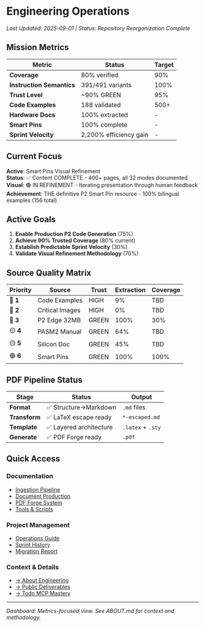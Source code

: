 # Engineering Operations

*Last Updated: 2025-09-01 | Status: Repository Reorganization Complete*

## Mission Metrics

| Metric | Status | Target |
|--------|--------|--------|
| **Coverage** | 80% verified | 90% |
| **Instruction Semantics** | 391/491 variants | 100% |
| **Trust Level** | ~90% GREEN | 95% |
| **Code Examples** | 188 validated | 500+ |
| **Hardware Docs** | 100% extracted | - |
| **Smart Pins** | 100% complete | - |
| **Sprint Velocity** | 2,200% efficiency gain | - |

## Current Focus

**Active**: Smart Pins Visual Refinement  
**Status**: ✅ Content COMPLETE - 400+ pages, all 32 modes documented  
**Visual**: 🟢 IN REFINEMENT - Iterating presentation through human feedback  
**Achievement**: THE definitive P2 Smart Pin resource - 100% bilingual examples (156 total)

## Active Goals
1. **Enable Production P2 Code Generation** (75%)
2. **Achieve 90% Trusted Coverage** (80% current)
3. **Establish Predictable Sprint Velocity** (30%)
4. **Validate Visual Refinement Methodology** (70%)

## Source Quality Matrix

| Priority | Source | Trust | Extraction | Coverage |
|----------|--------|-------|------------|----------|
| 🔴 **1** | Code Examples | HIGH | 9% | TBD |
| 🔴 **2** | Critical Images | HIGH | 0% | TBD |
| 🔴 **3** | P2 Edge 32MB | GREEN | 100% | 30% |
| 🟡 **4** | PASM2 Manual | GREEN | 64% | TBD |
| 🟡 **5** | Silicon Doc | GREEN | 45% | TBD |
| 🟢 **6** | Smart Pins | GREEN | 100% | 100% |

## PDF Pipeline Status

| Stage | Status | Output |
|-------|--------|--------|
| **Format** | ✅ Structure→Markdown | `.md` files |
| **Transform** | ✅ LaTeX escape ready | `*-escaped.md` |
| **Template** | ✅ Layered architecture | `.latex` + `.sty` |
| **Generate** | ✅ PDF Forge ready | `.pdf` |

## Quick Access

### Documentation
- [Ingestion Pipeline](ingestion/)
- [Document Production](document-production/)
- [PDF Forge System](pdf-forge/)
- [Tools & Scripts](tools/)

### Project Management
- [Operations Guide](operations/)
- [Sprint History](history/sprints/)
- [Migration Report](operations/migration/MIGRATION-COMPLETE.md)

### Context & Details
- [→ About Engineering](ABOUT.md)
- [→ Public Deliverables](../deliverables/)
- [→ Todo MCP Mastery](.todo-mcp/mastery/)

---
*Dashboard: Metrics-focused view. See ABOUT.md for context and methodology.*